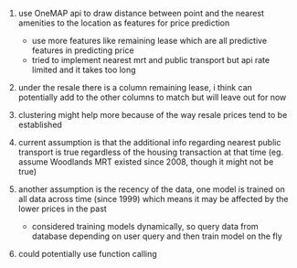 1. use OneMAP api to draw distance between point and the nearest amenities to the location as features for price prediction
    - use more features like remaining lease which are all predictive features in predicting price
    - tried to implement nearest mrt and public transport but api rate limited and it takes too long

2. under the resale there is a column remaining lease, i think can potentially add to the other columns to match but will leave out for now

3. clustering might help more because of the way resale prices tend to be established

4. current assumption is that the additional info regarding nearest public transport is true regardless of the housing transaction at that time (eg. assume Woodlands MRT existed since 2008, though it might not be true)

5. another assumption is the recency of the data, one model is trained on all data across time (since 1999) which means it may be affected by the lower prices in the past 
    - considered training models dynamically, so query data from database depending on user query and then train model on the fly 

6. could potentially use function calling 
